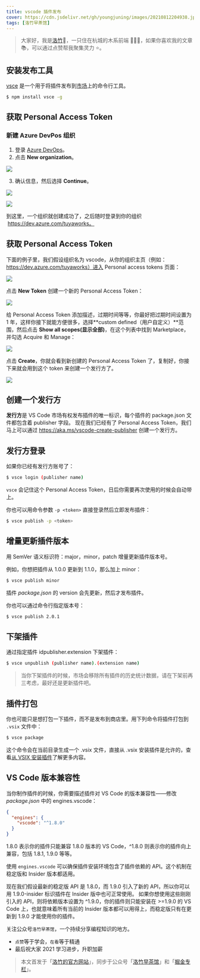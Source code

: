 ```yaml
---
title: vscode 插件发布
cover: https://cdn.jsdelivr.net/gh/youngjuning/images/20210812204938.jpeg
tags: [洛竹早茶馆]
---
```


> 大家好，我是[洛竹](https://github.com/youngjuning)🎋，一只住在杭城的木系前端 🧚🏻‍♀️，如果你喜欢我的文章 📚，可以通过点赞帮我聚集灵力 ⭐️。

## 安装发布工具

[vsce](https://github.com/Microsoft/vsce) 是一个用于将插件发布到[市场](https://code.visualstudio.com/docs/editor/extension-gallery)上的命令行工具。

```sh
$ npm install vsce -g
```

## 获取 Personal Access Token

### 新建 Azure DevPos 组织

1. 登录 [Azure DevOps](https://azure.microsoft.com/en-us/services/devops/)。
2. 点击 **New organization**。

![](https://cdn.jsdelivr.net/gh/youngjuning/images/20210812201149.png)

3. 确认信息，然后选择 **Continue**。

![](https://cdn.jsdelivr.net/gh/youngjuning/images/20210812201210.png)

![](https://cdn.jsdelivr.net/gh/youngjuning/images/20210812201223.png)

到这里，一个组织就创建成功了，之后随时登录到你的组织  https://dev.azure.com/tuyaworks。

## 获取 Personal Access Token

下面的例子里，我们假设组织名为 vscode，从你的组织主页（例如：https://dev.azure.com/tuyaworks）进入 Personal access tokens 页面：

![](https://cdn.jsdelivr.net/gh/youngjuning/images/20210812201259.png)

点击 **New Token** 创建一个新的 Personal Access Token：

![](https://cdn.jsdelivr.net/gh/youngjuning/images/20210812202141.png)

给 Personal Access Token 添加描述，过期时间等等，你最好把过期时间设置为 1 年，这样你接下就能方便很多，选择**custom defined（用户自定义）**范围，然后点击 **Show all scopes(显示全部)**，在这个列表中找到 Marketplace，并勾选 Acquire 和 Manage：

![](https://cdn.jsdelivr.net/gh/youngjuning/images/20210812202337.png)

点击 **Create**，你就会看到新创建的 Personal Access Token 了，复制好，你接下来就会用到这个 token 来创建一个发行方了。

![](https://cdn.jsdelivr.net/gh/youngjuning/images/20210812202402.png)

## 创建一个发行方

**发行方**是 VS Code 市场有权发布插件的唯一标识，每个插件的 package.json 文件都包含着 publisher 字段。
现在我们已经有了 Personal Access Token，我们马上可以通过 https://aka.ms/vscode-create-publisher 创建一个发行方。

## 发行方登录

如果你已经有发行方账号了：

```sh
$ vsce login (publisher name)
```

`vsce` 会记住这个 Personal Access Token，日后你需要再次使用的时候会自动带上。

你也可以用命令参数 `-p <token>` 直接登录然后立即发布插件：

```sh
$ vsce publish -p <token>
```

## 增量更新插件版本

用 SemVer 语义标识符：major，minor，patch 增量更新插件版本号。

例如，你想把插件从 1.0.0 更新到 1.1.0，那么加上 minor：

```sh
$ vsce publish minor
```

插件 _package.json_ 的 version 会先更新，然后才发布插件。

你也可以通过命令行指定版本号：

```sh
$ vsce publish 2.0.1
```

## 下架插件

通过指定插件 idpublisher.extension 下架插件：

```sh
$ vsce unpublish (publisher name).(extension name)
```

> 当你下架插件的时候，市场会移除所有插件的历史统计数据，请在下架前再三考虑，最好还是更新插件吧。

## 插件打包

你也可能只是想打包一下插件，而不是发布到商店里。用下列命令将插件打包到 `.vsix` 文件中：

```sh
$ vsce package
```

这个命令会在当前目录生成一个 .vsix 文件，直接从 .vsix 安装插件是允许的，查看[从 VSIX 安装插件](https://github.com/Microsoft/vscode-docs/blob/master/docs/editor/extension-gallery.md#install-from-a-vsix)了解更多内容。

## VS Code 版本兼容性

当你制作插件的时候，你需要描述插件对 VS Code 的版本兼容性——修改 _package.json_ 中的 engines.vscode：

```json
{
  "engines": {
    "vscode": "^1.8.0"
  }
}
```

1.8.0 表示你的插件只能兼容 1.8.0 版本的 VS Code，^1.8.0 则表示你的插件向上兼容，包括 1.8.1, 1.9.0 等等。

使用 `engines.vscode` 可以确保插件安装环境包含了插件依赖的 API。这个机制在稳定版和 Insider 版本都适用。

现在我们假设最新的稳定版 API 是 1.8.0，而 1.9.0 引入了新的 API，所以你可以用 1.9.0-insider 标识插件在 Insider 版中也可正常使用。 如果你想使用这些刚刚引入的 API，则将依赖版本设置为 ^1.9.0，你的插件则只能安装在 >=1.9.0 的 VS Code 上，也就意味着所有当前的 Insider 版本都可以用得上，而稳定版只有在更新到 1.9.0 才能使用你的插件。

关注公众号`洛竹早茶馆`，一个持续分享编程知识的地方。

- `点赞`等于学会，`在看`等于精通
- 最后祝大家 2021 学习进步，升职加薪

> 本文首发于「[洛竹的官方网站](https://youngjuning.js.org/)」，同步于公众号「[洛竹早茶馆](https://cdn.jsdelivr.net/gh/youngjuning/images/20210418112129.jpeg)」和「[掘金专栏](https://juejin.cn/user/325111174662855)」。
